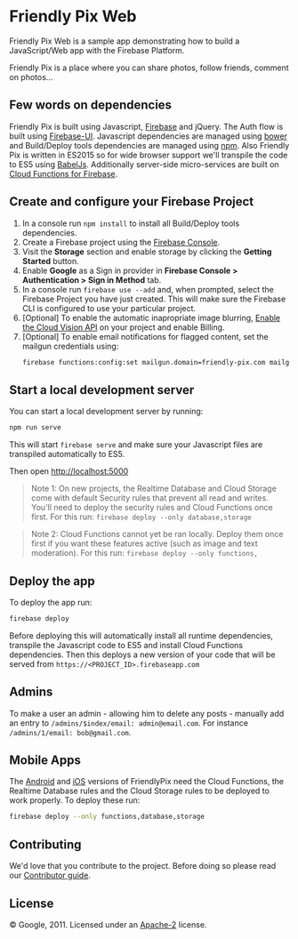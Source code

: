 # Friendly Pix Web

Friendly Pix Web is a sample app demonstrating how to build a JavaScript/Web app with the Firebase Platform.

Friendly Pix is a place where you can share photos, follow friends, comment on photos...


## Few words on dependencies

Friendly Pix is built using Javascript, [Firebase](https://firebase.google.com/docs/web/setup) and jQuery. The Auth flow is built using [Firebase-UI](https://github.com/firebase/firebaseui-web). Javascript dependencies are managed using [bower](http://bower.io/) and Build/Deploy tools dependencies are managed using [npm](https://www.npmjs.com/). Also Friendly Pix is written in ES2015 so for wide browser support we'll transpile the code to ES5 using [BabelJs](http://babeljs.io). Additionally server-side micro-services are built on [Cloud Functions for Firebase](https://firebase.google.com/docs/functions).


## Create and configure your Firebase Project

1. In a console run `npm install` to install all Build/Deploy tools dependencies.
1. Create a Firebase project using the [Firebase Console](https://firebase.google.com/console).
1. Visit the **Storage** section and enable storage by clicking the **Getting Started** button.
1. Enable **Google** as a Sign in provider in **Firebase Console > Authentication > Sign in Method** tab.
1. In a console run `firebase use --add` and, when prompted, select the Firebase Project you have just created. This will make sure the Firebase CLI is configured to use your particular project.
1. [Optional] To enable the automatic inapropriate image blurring, [Enable the Cloud Vision API](https://console.cloud.google.com/apis/api/vision.googleapis.com/overview?project=_) on your project and enable Billing.
1. [Optional] To enable email notifications for flagged content, set the mailgun credentials using:
    ```bash
    firebase functions:config:set mailgun.domain=friendly-pix.com mailgun.key=key-XXXXXXXXXXXXXXXX
    ```


## Start a local development server

You can start a local development server by running:

```bash
npm run serve
```

This will start `firebase serve` and make sure your Javascript files are transpiled automatically to ES5.

Then open [http://localhost:5000](http://localhost:5000)

> Note 1: On new projects, the Realtime Database and Cloud Storage come with default Security rules that prevent all read and writes. You'll need to deploy the security rules and Cloud Functions once first. For this run: `firebase deploy --only database,storage`

> Note 2: Cloud Functions cannot yet be ran locally. Deploy them once first if you want these features active (such as image and text moderation). For this run: `firebase deploy --only functions,`


## Deploy the app

To deploy the app run:

```bash
firebase deploy
```

Before deploying this will automatically install all runtime dependencies, transpile the Javascript code to ES5 and install Cloud Functions dependencies.
Then this deploys a new version of your code that will be served from `https://<PROJECT_ID>.firebaseapp.com`


## Admins

To make a user an admin - allowing him to delete any posts - manually add an entry to `/admins/$index/email: admin@email.com`. For instance `/admins/1/email: bob@gmail.com`.


## Mobile Apps

The [Android](https://github.com/firebase/friendlypix-android) and [iOS](https://github.com/firebase/friendlypix-ios) versions of FriendlyPix need the Cloud Functions, the Realtime Database rules and the Cloud Storage rules to be deployed to work properly. To deploy these run:

```bash
firebase deploy --only functions,database,storage
```


## Contributing

We'd love that you contribute to the project. Before doing so please read our [Contributor guide](CONTRIBUTING.md).


## License

© Google, 2011. Licensed under an [Apache-2](LICENSE) license.
